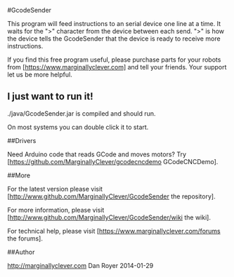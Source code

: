 #GcodeSender

This program will feed instructions to an serial device one line at a time.
It waits for the ">" character from the device between each send. ">" is how the device tells the GcodeSender that the device is ready to receive more instructions.

If you find this free program useful, please purchase parts for your robots from [https://www.marginallyclever.com] and tell your friends.  Your support let us be more helpful.

## I just want to run it!

./java/GcodeSender.jar is compiled and should run.

On most systems you can double click it to start.

##Drivers

Need Arduino code that reads GCode and moves motors?  Try [https://github.com/MarginallyClever/gcodecncdemo GCodeCNCDemo].

##More

For the latest version please visit [http://www.github.com/MarginallyClever/GcodeSender the repository].

For more information, please visit [http://www.github.com/MarginallyClever/GcodeSender/wiki the wiki].

For technical help, please visit [https://www.marginallyclever.com/forums the forums].

##Author

http://marginallyclever.com
Dan Royer
2014-01-29

